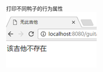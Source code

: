 打印不同鸭子的行为属性<br>
![text](https://github.com/LiWei6/guitarv1/blob/master/%E4%B8%8D%E5%AD%98%E5%9C%A8%E8%AF%A5%E5%90%89%E4%BB%96%E7%95%8C%E9%9D%A2.png)




